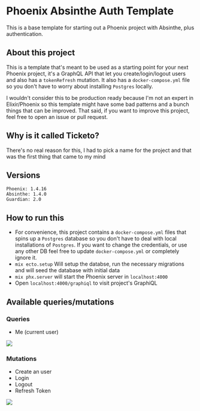 # Phoenix Absinthe Auth Template

This is a base template for starting out a Phoenix project with Absinthe, plus authentication.

## About this project

This is a template that's meant to be used as a starting point for your next Phoenix project, it's a GraphQL API that let you create/login/logout users and also has a `tokenRefresh` mutation. It also has a `docker-compose.yml` file so you don't have to worry about installing `Postgres` locally.

I wouldn't consider this to be production ready because I'm not an expert in Elixir/Phoenix so this template might have some bad patterns and a bunch things that can be improved. That said, if you want to improve this project, feel free to open an issue or pull request.

## Why is it called Ticketo?

There's no real reason for this, I had to pick a name for the project and that was the first thing that came to my mind

## Versions

```
Phoenix: 1.4.16
Absinthe: 1.4.0
Guardian: 2.0
```

## How to run this

- For convenience, this project contains a `docker-compose.yml` files that spins up a `Postgres` database so you don't have to deal with local installations of `Postgres`. If you want to change the credentials, or use any other DB feel free to update `docker-compose.yml` or completely ignore it.
- `mix ecto.setup` Will setup the databse, run the necessary migrations and will seed the database with initial data
- `mix phx.server` will start the Phoenix server in `localhost:4000`
- Open `localhost:4000/graphiql` to visit project's GraphiQL

## Available queries/mutations

### Queries

- Me (current user)

![](https://cdn.zappy.app/1ec94aae61c20f65840fa5314d9da3f8.png)

### Mutations

- Create an user
- Login
- Logout
- Refresh Token

![](https://cdn.zappy.app/34f6fdeaec1ceb238d33a871bb780be0.png)
